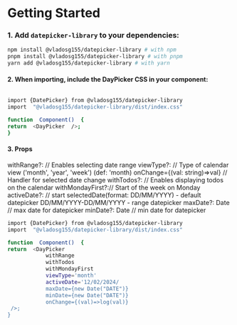 # Getting Started

### 1. Add `datepicker-library` to your dependencies:

```bash
npm install @vladosg155/datepicker-library # with npm
pnpm install @vladosg155/datepicker-library # with pnpm
yarn add @vladosg155/datepicker-library # with yarn
```

#### 2. When importing, include the DayPicker CSS in your component:

```bash

import {DatePicker} from @vladosg155/datepicker-library
import  "@vladosg155/datepicker-library/dist/index.css"

function  Component()  {
return  <DayPicker  />;
}
```

#### 3. Props

withRange?: // Enables selecting date range
viewType?: // Type of calendar view ('month', 'year', 'week') (def: 'month)
onChange={(val: string)=>val} // Handler for selected date change
withTodos?: // Enables displaying todos on the calendar
withMondayFirst?:// Start of the week on Monday
activeDate?: // start selectedDate(format: DD/MM/YYYY) - default datepicker
DD/MM/YYYY-DD/MM/YYYY - range datepicker
maxDate?: Date // max date for datepicker
minDate?: Date // min date for datepicker

```bash
import {DatePicker} from @vladosg155/datepicker-library
import  "@vladosg155/datepicker-library/dist/index.css"

function  Component()  {
return  <DayPicker
		    withRange
			withTodos
			withMondayFirst
			viewType='month'
			activeDate='12/02/2024/
			maxDate={new Date("DATE")}
			minDate={new Date("DATE")}
			onChange={(val)=>log(val)}
 />;
}
```
